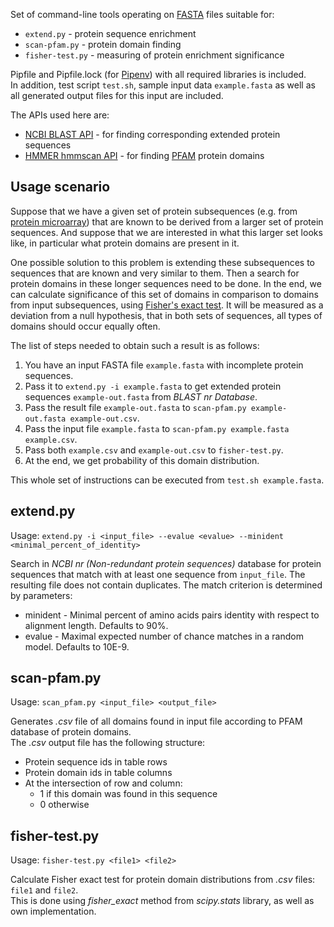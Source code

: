 Set of command-line tools operating on [FASTA](https://en.wikipedia.org/wiki/FASTA_format) files suitable for:
- ```extend.py``` - protein sequence enrichment
- ```scan-pfam.py``` - protein domain finding
- ```fisher-test.py``` - measuring of protein enrichment significance


Pipfile and Pipfile.lock (for [Pipenv](https://pipenv.pypa.io/en/stable/)) with all required libraries is included. \
In addition, test script ```test.sh```, sample input data ```example.fasta``` as well as
all generated output files for this input are included.

The APIs used here are:
- [NCBI BLAST API](https://blast.ncbi.nlm.nih.gov/Blast.cgi) - for finding 
  corresponding extended protein sequences
- [HMMER hmmscan API](https://www.ebi.ac.uk/Tools/hmmer/search/hmmscan) - for
  finding [PFAM](https://en.wikipedia.org/wiki/Pfam) protein domains

## Usage scenario
Suppose that we have a given set of protein subsequences (e.g. from 
[protein microarray](https://en.wikipedia.org/wiki/Protein_microarray))
that are known to be derived from a larger set of protein sequences.
And suppose that we are interested in what this larger set looks like, 
in particular what protein domains are present in it.

One possible solution to this problem is extending these subsequences to sequences 
that are known and very similar to them. Then a search for protein domains in these
longer sequences need to be done. In the end, we can calculate significance of this
set of domains in comparison to domains from input subsequences, using 
[Fisher's exact test](https://en.wikipedia.org/wiki/Fisher%27s_exact_test).
It will be measured as a deviation from a null hypothesis, that in both sets of
sequences, all types of domains should occur equally often.

The list of steps needed to obtain such a result is as follows:
1. You have an input FASTA file ```example.fasta``` with incomplete protein sequences.
2. Pass it to ```extend.py -i example.fasta``` to get extended protein sequences ```example-out.fasta```
from *BLAST nr Database*.
3. Pass the result file ```example-out.fasta``` to ```scan-pfam.py example-out.fasta example-out.csv```.
4. Pass the input file ```example.fasta``` to ```scan-pfam.py example.fasta example.csv```.
5. Pass both ```example.csv``` and ```example-out.csv``` to ```fisher-test.py```.
6. At the end, we get probability of this domain distribution. 

This whole set of instructions can be executed from ```test.sh example.fasta```.

## extend.py
Usage: ```extend.py -i <input_file> --evalue <evalue> --minident <minimal_percent_of_identity>```

Search in *NCBI nr (Non-redundant protein sequences)* database for protein sequences that match with at least one 
sequence from ```input_file```. 
The resulting file does not contain duplicates.
The match criterion is determined by parameters:
- minident - Minimal percent of amino acids pairs identity with respect to alignment length. Defaults to 90%.
- evalue - Maximal expected number of chance matches in a random model. Defaults to 10E-9.

## scan-pfam.py
Usage: ```scan_pfam.py <input_file> <output_file>```

Generates *.csv* file of all domains found in input file according to PFAM
database of protein domains. \
The *.csv* output file has the following structure:
- Protein sequence ids in table rows
- Protein domain ids in table columns
- At the intersection of row and column: 
    - 1 if this domain was found in this sequence
    - 0 otherwise
  
## fisher-test.py
Usage: ```fisher-test.py <file1> <file2>```

Calculate Fisher exact test for protein domain distributions from *.csv* files: ```file1``` and ```file2```.\
This is done using *fisher_exact* method from *scipy.stats* library, as well as own implementation.
